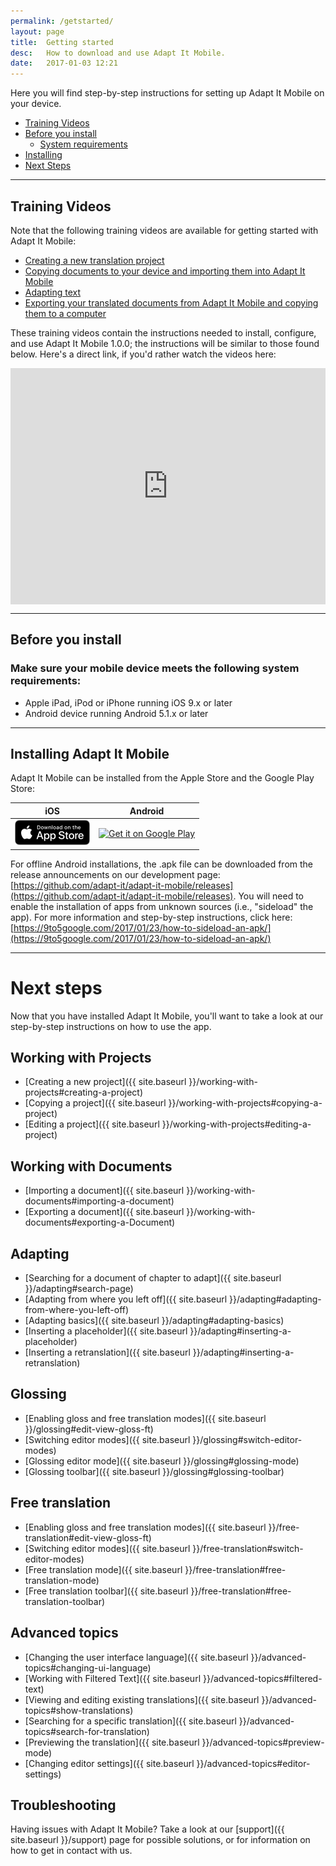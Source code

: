 ```yaml
---
permalink: /getstarted/
layout: page
title:  Getting started
desc:   How to download and use Adapt It Mobile.
date:   2017-01-03 12:21
---
```


Here you will find step-by-step instructions for setting up Adapt It Mobile on your device.

* [Training Videos](#training-videos)
* [Before you install](#before-you-install)
  * [System requirements](#system-requirements)
* [Installing](#installing-adapt-it-mobile)
* [Next Steps](#next-steps)

----

<a id="training-videos"></a>

## Training Videos

Note that the following training videos are available for getting started with Adapt It Mobile:

- [Creating a new translation project](https://vimeo.com/286247732)
- [Copying documents to your device and importing them into Adapt It Mobile](https://vimeo.com/286247997)
- [Adapting text](https://vimeo.com/286248259)
- [Exporting your translated documents from Adapt It Mobile and copying them to a computer](https://vimeo.com/287095922)

These training videos contain the instructions needed to install, configure, and use Adapt It Mobile 1.0.0; the instructions will be similar to those found below. Here's a direct link, if you'd rather watch the videos here:

<div style='padding:75% 0 0 0;position:relative;'><iframe src='https://vimeo.com/showcase/5368477/embed' allowfullscreen frameborder='0' style='position:absolute;top:0;left:0;width:100%;height:100%;'></iframe></div>

----

<a id="before-you-install"></a>

## Before you install 

<a id="system-requirements"></a>

### Make sure your mobile device meets the following system requirements: 

- Apple iPad, iPod or iPhone running iOS 9.x or later
- Android device running Android 5.1.x or later

---

<a id="installing-adapt-it-mobile"></a>

## Installing Adapt It Mobile 

Adapt It Mobile can be installed from the Apple Store and the Google Play Store:

| iOS        | Android           |
|:-------------:|:-------------:| 
| <a href='https://itunes.apple.com/us/app/adapt-it-mobile/id1031605993?ls=1&mt=8'><img alt='Download on the App Store' src='https://raw.githubusercontent.com/adapt-it/adapt-it-mobile/gh-pages/assets/img/Download_on_the_App_Store_Badge_US-UK_RGB_blk_092917.png' /></a>     | <a href='https://play.google.com/store/apps/details?id=org.adaptit.adaptitmobile&pcampaignid=MKT-Other-global-all-co-prtnr-py-PartBadge-Mar2515-1'><img alt='Get it on Google Play' height='60' width='155' src='https://play.google.com/intl/en_us/badges/images/generic/en_badge_web_generic.png'/></a> |

For offline Android installations, the .apk file can be downloaded from the release announcements on our development page: [https://github.com/adapt-it/adapt-it-mobile/releases](https://github.com/adapt-it/adapt-it-mobile/releases). You will need to enable the installation of apps from unknown sources (i.e., "sideload" the app). For more information and step-by-step instructions, click here: [https://9to5google.com/2017/01/23/how-to-sideload-an-apk/](https://9to5google.com/2017/01/23/how-to-sideload-an-apk/)

----

<a id="next-steps"></a>

# Next steps 

Now that you have installed Adapt It Mobile, you'll want to take a look at our step-by-step instructions on how to use the app.

## Working with Projects

* [Creating a new project]({{ site.baseurl }}/working-with-projects#creating-a-project)
* [Copying a project]({{ site.baseurl }}/working-with-projects#copying-a-project)
* [Editing a project]({{ site.baseurl }}/working-with-projects#editing-a-project)

## Working with Documents

* [Importing a document]({{ site.baseurl }}/working-with-documents#importing-a-document)
* [Exporting a document]({{ site.baseurl }}/working-with-documents#exporting-a-Document)

## Adapting

* [Searching for a document of chapter to adapt]({{ site.baseurl }}/adapting#search-page)
* [Adapting from where you left off]({{ site.baseurl }}/adapting#adapting-from-where-you-left-off)
* [Adapting basics]({{ site.baseurl }}/adapting#adapting-basics)
* [Inserting a placeholder]({{ site.baseurl }}/adapting#inserting-a-placeholder)
* [Inserting a retranslation]({{ site.baseurl }}/adapting#inserting-a-retranslation)

## Glossing

* [Enabling gloss and free translation modes]({{ site.baseurl }}/glossing#edit-view-gloss-ft)
* [Switching editor modes]({{ site.baseurl }}/glossing#switch-editor-modes)
* [Glossing editor mode]({{ site.baseurl }}/glossing#glossing-mode)
* [Glossing toolbar]({{ site.baseurl }}/glossing#glossing-toolbar)

## Free translation

* [Enabling gloss and free translation modes]({{ site.baseurl }}/free-translation#edit-view-gloss-ft)
* [Switching editor modes]({{ site.baseurl }}/free-translation#switch-editor-modes)
* [Free translation mode]({{ site.baseurl }}/free-translation#free-translation-mode)
* [Free translation toolbar]({{ site.baseurl }}/free-translation#free-translation-toolbar)

## Advanced topics

* [Changing the user interface language]({{ site.baseurl }}/advanced-topics#changing-ui-language)
* [Working with Filtered Text]({{ site.baseurl }}/advanced-topics#filtered-text)
* [Viewing and editing existing translations]({{ site.baseurl }}/advanced-topics#show-translations)
* [Searching for a specific translation]({{ site.baseurl }}/advanced-topics#search-for-translation)
* [Previewing the translation]({{ site.baseurl }}/advanced-topics#preview-mode)
* [Changing editor settings]({{ site.baseurl }}/advanced-topics#editor-settings)

## Troubleshooting

Having issues with Adapt It Mobile? Take a look at our [support]({{ site.baseurl }}/support) page for possible solutions, or for information on how to get in contact with us.

